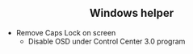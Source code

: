 <h2 align="center">Windows helper</h2>

* Remove Caps Lock on screen
  * Disable OSD under Control Center 3.0 program
